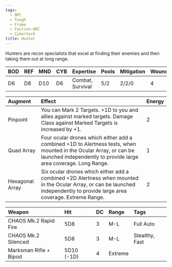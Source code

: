 ```yaml
---
tags:
  - NPC
  - Tough
  - Frame
  - Faction-ARC
  - Cybertech
title: Hunter
---
```

Hunters are recon specialists that excel at finding their enemies and then taking them out at long range.

| BOD | REF | MND | CYB | Expertise        | Pools | Mitigation | Wounds | Energy |
| :-- | :-- | :-- | :-- | :--------------- | :---- | :--------- | ------ | ------ |
| D6  | D8  | D10 | D6  | Combat, Survival | 5/2   | 2/2/0      | 4      | 3      |

| Augment         | Effect                                                                                                                                                                                | Energy |
| :-------------- | :------------------------------------------------------------------------------------------------------------------------------------------------------------------------------------ | :----- |
| Pinpoint        | You can Mark 2 Targets. +1D to you and allies against marked targets. Damage Class against Marked Targets is increased by +1.                                                         | 2      |
| Quad Array      | Four ocular drones which either add a combined +1D to Alertness tests, when mounted in the Ocular Array, or can be launched independently to provide large area coverage. Long Range. | 1      |
| Hexagonal Array | Six ocular drones which either add a combined +2D Alertness when mounted in the Ocular Array, or can be launched independently to provide large area coverage. Extreme Range.         | 2      |

| Weapon                 | Hit        | DC  | Range   | Tags           |
| :--------------------- | :--------- | :-- | :------ | :------------- |
| CHAOS Mk.2 Rapid Fire  | 5D8        | 3   | M-L     | Full Auto      |
| CHAOS Mk.2 Silenced    | 5D8        | 3   | M-L     | Stealthy, Fast |
| Marksman Rifle + Bipod | 5D10 (-1D) | 4   | Extreme |                |